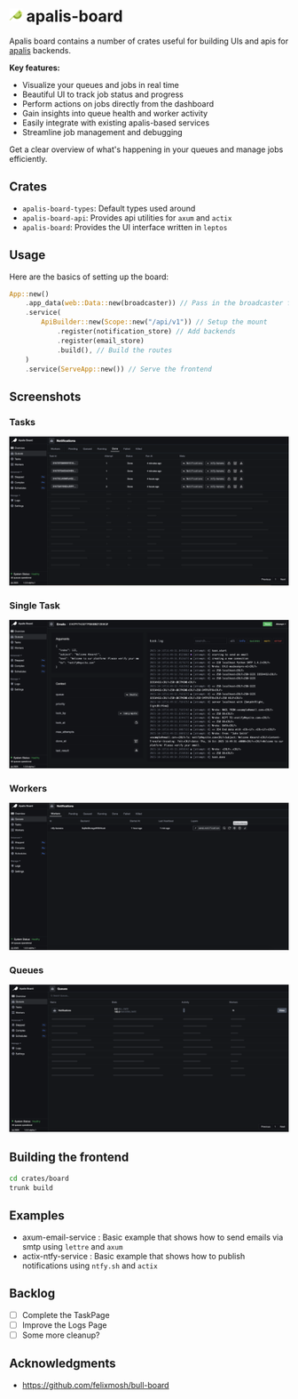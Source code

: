 # <img alt="apalis-board" src="screenshots/logo.svg" width="24px" /> apalis-board

Apalis board contains a number of crates useful for building UIs and apis for [apalis](https://github.com/geofmureithi/apalis) backends.

**Key features:**

- Visualize your queues and jobs in real time
- Beautiful UI to track job status and progress
- Perform actions on jobs directly from the dashboard
- Gain insights into queue health and worker activity
- Easily integrate with existing apalis-based services
- Streamline job management and debugging

Get a clear overview of what's happening in your queues and manage jobs efficiently.

## Crates

- `apalis-board-types`: Default types used around
- `apalis-board-api`: Provides api utilities for `axum` and `actix`
- `apalis-board`: Provides the UI interface written in `leptos`

## Usage

Here are the basics of setting up the board:
```rs
App::new()
    .app_data(web::Data::new(broadcaster)) // Pass in the broadcaster for realtime logs
    .service(
        ApiBuilder::new(Scope::new("/api/v1")) // Setup the mount
            .register(notification_store) // Add backends
            .register(email_store)
            .build(), // Build the routes
    )
    .service(ServeApp::new()) // Serve the frontend
```

## Screenshots

### Tasks

![Tasks](screenshots/tasks.png)

### Single Task

![Tasks](screenshots/task.png)

### Workers

![Workers](screenshots/workers.png)

### Queues

![Queues](screenshots/queues.png)

## Building the frontend

```sh
cd crates/board
trunk build
```

## Examples

- axum-email-service : Basic example that shows how to send emails via smtp using `lettre` and `axum`
- actix-ntfy-service : Basic example that shows how to publish notifications using `ntfy.sh` and `actix`

## Backlog

- [ ] Complete the TaskPage
- [ ] Improve the Logs Page
- [ ] Some more cleanup?

## Acknowledgments

- https://github.com/felixmosh/bull-board
